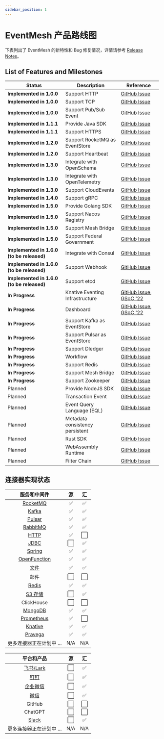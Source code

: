 ```yaml
---
sidebar_position: 1
---
```


# EventMesh 产品路线图

下表列出了 EventMesh 的新特性和 Bug 修复情况，详情请参考 [Release Notes](https://eventmesh.apache.org/events/release-notes/v1.10.0/)。

## List of Features and Milestones

| Status                                    | Description                     | Reference |
|-------------------------------------------|---------------------------------|  --- |
| **Implemented in 1.0.0**                  | Support HTTP                    | [GitHub Issue](https://github.com/apache/eventmesh/issues/417) |
| **Implemented in 1.0.0**                  | Support TCP                     | [GitHub Issue](https://github.com/apache/eventmesh/issues/417) |
| **Implemented in 1.0.0**                  | Support Pub/Sub Event           | [GitHub Issue](https://github.com/apache/eventmesh/issues/417) |
| **Implemented in 1.1.1**                  | Provide Java SDK                | [GitHub Issue](https://github.com/apache/eventmesh/issues/417) |
| **Implemented in 1.1.1**                  | Support HTTPS                   | [GitHub Issue](https://github.com/apache/eventmesh/issues/417) |
| **Implemented in 1.2.0**                  | Support RocketMQ as EventStore  | [GitHub Issue](https://github.com/apache/eventmesh/issues/417) |
| **Implemented in 1.2.0**                  | Support Heartbeat               | [GitHub Issue](https://github.com/apache/eventmesh/issues/417) |
| **Implemented in 1.3.0**                  | Integrate with OpenSchema       | [GitHub Issue](https://github.com/apache/eventmesh/issues/417) |
| **Implemented in 1.3.0**                  | Integrate with OpenTelemetry    | [GitHub Issue](https://github.com/apache/eventmesh/issues/417) |
| **Implemented in 1.3.0**                  | Support CloudEvents             | [GitHub Issue](https://github.com/apache/eventmesh/issues/417) |
| **Implemented in 1.4.0**                  | Support gRPC                    | [GitHub Issue](https://github.com/apache/eventmesh/issues/417) |
| **Implemented in 1.5.0**                  | Provide Golang SDK              | [GitHub Issue](https://github.com/apache/eventmesh/issues/417) |
| **Implemented in 1.5.0**                  | Support Nacos Registry          | [GitHub Issue](https://github.com/apache/eventmesh/issues/417) |
| **Implemented in 1.5.0**                  | Support Mesh Bridge             | [GitHub Issue](https://github.com/apache/eventmesh/issues/417) |
| **Implemented in 1.5.0**                  | Support  Federal Government     | [GitHub Issue](https://github.com/apache/eventmesh/issues/417) |
| **Implemented in 1.6.0 (to be released)** | Integrate with Consul           | [GitHub Issue](https://github.com/apache/eventmesh/issues/417) |
| **Implemented in 1.6.0 (to be released)** | Support Webhook                 | [GitHub Issue](https://github.com/apache/eventmesh/issues/417) |
| **Implemented in 1.6.0 (to be released)** | Support etcd                    | [GitHub Issue](https://github.com/apache/eventmesh/issues/417) |
| **In Progress**                           | Knative Eventing Infrastructure | [GitHub Issue](https://github.com/apache/eventmesh/issues/790), [GSoC '22](https://issues.apache.org/jira/browse/COMDEV-463) |
| **In Progress**                           | Dashboard                       | [GitHub Issue](https://github.com/apache/eventmesh/issues/700), [GSoC '22](https://issues.apache.org/jira/browse/COMDEV-465) |
| **In Progress**                           | Support Kafka as EventStore     | [GitHub Issue](https://github.com/apache/eventmesh/issues/676) |
| **In Progress**                           | Support Pulsar as EventStore    | [GitHub Issue](https://github.com/apache/eventmesh/issues/676) |
| **In Progress**                           | Support Dledger                 | [GitHub Issue](https://github.com/apache/eventmesh/issues/417) |
| **In Progress**                           | Workflow                        | [GitHub Issue](https://github.com/apache/eventmesh/issues/417) |
| **In Progress**                           | Support Redis                   | [GitHub Issue](https://github.com/apache/eventmesh/issues/417) |
| **In Progress**                           | Support Mesh Bridge             | [GitHub Issue](https://github.com/apache/eventmesh/issues/417) |
| **In Progress**                           | Support Zookeeper               | [GitHub Issue](https://github.com/apache/eventmesh/issues/417) |
| Planned                                   | Provide NodeJS SDK              | [GitHub Issue](https://github.com/apache/eventmesh/issues/417) |
| Planned                                   | Transaction Event               | [GitHub Issue](https://github.com/apache/eventmesh/issues/697) |
| Planned                                   | Event Query Language (EQL)      | [GitHub Issue](https://github.com/apache/eventmesh/issues/778) |
| Planned                                   | Metadata consistency persistent | [GitHub Issue](https://github.com/apache/eventmesh/issues/817)  |
| Planned                                   | Rust SDK                        | [GitHub Issue](https://github.com/apache/eventmesh/issues/815) |
| Planned                                   | WebAssembly Runtime             | [GitHub Issue](https://github.com/apache/eventmesh/issues/576) |
| Planned                                   | Filter Chain                    | [GitHub Issue](https://github.com/apache/eventmesh/issues/664) |

## 连接器实现状态

|                  服务和中间件                  | 源 |   汇   |
|:------------------------------------------:|:------:|:------:|
|     [RocketMQ](https://github.com/apache/eventmesh/tree/master/eventmesh-connectors/eventmesh-connector-rocketmq)     |    ✅    |    ✅    |
|        [Kafka](https://github.com/apache/eventmesh/tree/master/eventmesh-connectors/eventmesh-connector-kafka)        |    ✅    |    ✅    |
|       [Pulsar](https://github.com/apache/eventmesh/tree/master/eventmesh-connectors/eventmesh-connector-pulsar)       |    ✅    |    ✅    |
|     [RabbitMQ](https://github.com/apache/eventmesh/tree/master/eventmesh-connectors/eventmesh-connector-rabbitmq)     |    ✅    |    ✅    |
|         [HTTP](https://github.com/apache/eventmesh/tree/master/eventmesh-connectors/eventmesh-connector-http)         |    ✅    |    ⬜    |
|         [JDBC](https://github.com/apache/eventmesh/tree/master/eventmesh-connectors/eventmesh-connector-jdbc)         |    ⬜    |    ✅    |
|       [Spring](https://github.com/apache/eventmesh/tree/master/eventmesh-connectors/eventmesh-connector-spring)       |    ✅    |    ✅    |
| [OpenFunction](https://github.com/apache/eventmesh/tree/master/eventmesh-connectors/eventmesh-connector-openfunction) |    ✅    |    ✅    |
|         [文件](https://github.com/apache/eventmesh/tree/master/eventmesh-connectors/eventmesh-connector-file)         |    ✅    |    ✅    |
|                      邮件                       |    ⬜    |    ⬜    |
|        [Redis](https://github.com/apache/eventmesh/tree/master/eventmesh-connectors/eventmesh-connector-redis)        |    ✅    |    ✅    |
|        [S3 存储](https://github.com/apache/eventmesh/tree/master/eventmesh-connectors/eventmesh-connector-s3)        |    ⬜    |    ✅    |
|                    ClickHouse                    |    ⬜    |    ⬜    |
|      [MongoDB](https://github.com/apache/eventmesh/tree/master/eventmesh-connectors/eventmesh-connector-mongodb)      |    ✅    |    ✅    |
|   [Prometheus](https://github.com/apache/eventmesh/tree/master/eventmesh-connectors/eventmesh-connector-prometheus)   |    ✅    |    ⬜    |
|      [Knative](./design-document/connect/knative-connector)      |    ✅    |    ✅    |
|      [Pravega](https://github.com/apache/eventmesh/tree/master/eventmesh-connectors/eventmesh-connector-pravega)      |    ✅    |    ✅    |
|         更多连接器正在计划中 ...         |   N/A   |   N/A   |

|                  平台和产品                  | 源 |   汇   |
|:------------------------------------------:|:------:|:------:|
|     [飞书/Lark](./design-document/connect/lark-connector)      |    ⬜    |    ✅    |
|     [钉钉](https://github.com/apache/eventmesh/tree/master/eventmesh-connectors/eventmesh-connector-dingtalk)     |    ⬜    |    ✅    |
|        [企业微信](https://github.com/apache/eventmesh/tree/master/eventmesh-connectors/eventmesh-connector-wecom)        |    ⬜    |    ✅    |
|       [微信](https://github.com/apache/eventmesh/tree/master/eventmesh-connectors/eventmesh-connector-wechat)       |    ⬜    |    ✅    |
|                      GitHub                      |    ⬜    |    ⬜    |
|                     ChatGPT                      |    ⬜    |    ⬜    |
|        [Slack](https://github.com/apache/eventmesh/tree/master/eventmesh-connectors/eventmesh-connector-slack)        |    ⬜    |    ✅    |
|         更多连接器正在计划中 ...         |   N/A   |   N/A   |
